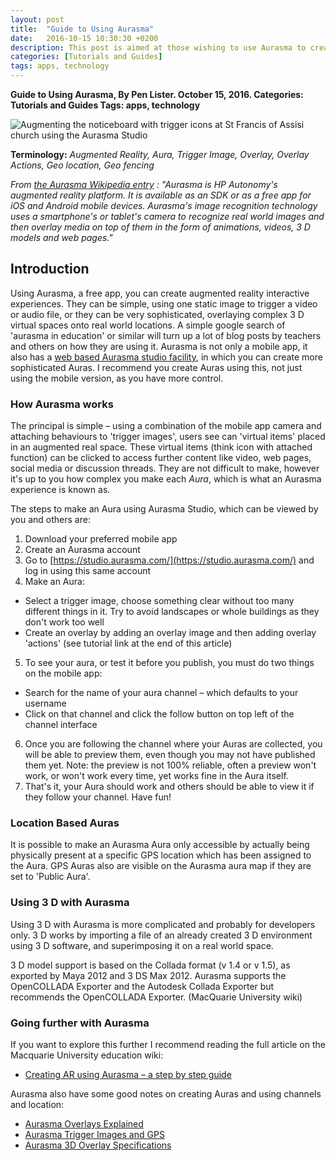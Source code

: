 ```yaml
---
layout: post
title:  "Guide to Using Aurasma"
date:   2016-10-15 10:30:30 +0200
description: This post is aimed at those wishing to use Aurasma to create an augmented reality interactive experience. It also includes information on how to make a geofenced experience, and other useful info and links on using Aurasma. (NB Aurasma was later called HP Reveal.)
categories: [Tutorials and Guides]
tags: apps, technology
---
```


**Guide to Using Aurasma, By Pen Lister. October 15, 2016. Categories: Tutorials and Guides Tags: apps, technology**


![Augmenting the noticeboard with trigger icons at St Francis of Assisi church using the Aurasma Studio]({{site.baseurl}}/assets/images/guide-to-using-aurasma-screenshot-2016-10-15-at-15.51.57.png)


**Terminology:** _Augmented Reality, Aura, Trigger Image, Overlay, Overlay Actions, Geo location, Geo fencing_

_From_ [_the Aurasma Wikipedia entry_](https://en.wikipedia.org/wiki/Aurasma) _: "Aurasma is HP Autonomy's augmented reality platform. It is available as an SDK or as a free app for iOS and Android mobile devices. Aurasma's image recognition technology uses a smartphone's or tablet's camera to recognize real world images and then overlay media on top of them in the form of animations, videos, 3 D models and web pages."_

## **Introduction**

Using Aurasma, a free app, you can create augmented reality interactive experiences. They can be simple, using one static image to trigger a video or audio file, or they can be very sophisticated, overlaying complex 3 D virtual spaces onto real world locations. A simple google search of 'aurasma in education' or similar will turn up a lot of blog posts by teachers and others on how they are using it. Aurasma is not only a mobile app, it also has a [web based Aurasma studio facility](https://studio.aurasma.com/), in which you can create more sophisticated Auras. I recommend you create Auras using this, not just using the mobile version, as you have more control.

### **How Aurasma works**

The principal is simple – using a combination of the mobile app camera and attaching behaviours to 'trigger images', users see can 'virtual items' placed in an augmented real space. These virtual items (think icon with attached function) can be clicked to access further content like video, web pages, social media or discussion threads. They are not difficult to make, however it's up to you how complex you make each _Aura_, which is what an Aurasma experience is known as.

The steps to make an Aura using Aurasma Studio, which can be viewed by you and others are:

1. Download your preferred mobile app
2. Create an Aurasma account
3. Go to [https://studio.aurasma.com/](https://studio.aurasma.com/) and log in using this same account
4. Make an Aura:
  - Select a trigger image, choose something clear without too many different things in it. Try to avoid landscapes or whole buildings as they don't work too well
  - Create an overlay by adding an overlay image and then adding overlay 'actions' (see tutorial link at the end of this article)
5. To see your aura, or test it before you publish, you must do two things on the mobile app:
  - Search for the name of your aura channel – which defaults to your username
  - Click on that channel and click the follow button on top left of the channel interface
6. Once you are following the channel where your Auras are collected, you will be able to preview them, even though you may not have published them yet. Note: the preview is not 100% reliable, often a preview won't work, or won't work every time, yet works fine in the Aura itself.
7. That's it, your Aura should work and others should be able to view it if they follow your channel. Have fun!

### **Location Based Auras**

It is possible to make an Aurasma Aura only accessible by actually being physically present at a specific GPS location which has been assigned to the Aura. GPS Auras also are visible on the Aurasma aura map if they are set to 'Public Aura'.

### **Using 3 D with Aurasma**

Using 3 D with Aurasma is more complicated and probably for developers only. 3 D works by importing a file of an already created 3 D environment using 3 D software, and superimposing it on a real world space.

3 D model support is based on the Collada format (v 1.4 or v 1.5), as exported by Maya 2012 and 3 DS Max 2012. Aurasma supports the OpenCOLLADA Exporter and the Autodesk Collada Exporter but recommends the OpenCOLLADA Exporter. (MacQuarie University wiki)

### **Going further with Aurasma**

If you want to explore this further I recommend reading the full article on the Macquarie University education wiki:

- [Creating AR using Aurasma – a step by step guide](https://wiki.mq.edu.au/display/ar/Creating+AR+using+Aurasma+-+step+by+step+guide)

Aurasma also have some good notes on creating Auras and using channels and location:

- [Aurasma Overlays Explained](https://aurasma.zendesk.com/hc/en-us/articles/205962506-Overlay-Actions-Explained)
- [Aurasma Trigger Images and GPS](https://aurasma.zendesk.com/hc/en-us/articles/208029403-Trigger-Image-Coordinates-for-location-specific-Auras-)
- [Aurasma 3D Overlay Specifications](https://aurasma.zendesk.com/hc/en-us/articles/206382776-3D-Overlay-Specifications-formerly-3D-Guidelines-)
